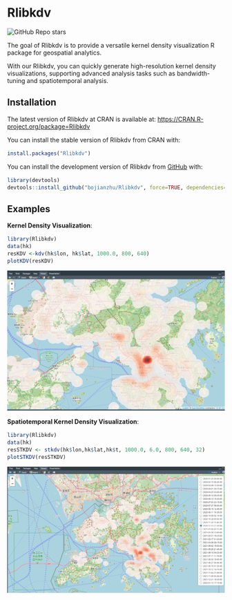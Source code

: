 # Rlibkdv

![GitHub Repo
stars](https://img.shields.io/github/stars/bojianzhu/Rlibkdv?logo=Github)

The goal of Rlibkdv is to provide a versatile kernel density visualization R package for geospatial analytics.

With our Rlibkdv, you can quickly generate high-resolution kernel density visualizations, supporting advanced analysis tasks such as bandwidth-tuning and spatiotemporal analysis.

## Installation

The latest version of Rlibkdv at CRAN is available at:
<https://CRAN.R-project.org/package=Rlibkdv>

You can install the stable version of Rlibkdv from CRAN with:

``` r
install.packages("Rlibkdv")
```

You can install the development version of Rlibkdv from
[GitHub](https://github.com/) with:

``` r
library(devtools)
devtools::install_github("bojianzhu/Rlibkdv", force=TRUE, dependencies=FALSE, upgrade="never")
```

## Examples

**Kernel Density Visualization**:

``` r
library(Rlibkdv)
data(hk)
resKDV <-kdv(hk$lon, hk$lat, 1000.0, 800, 640)
plotKDV(resKDV)
```

![image-20230804221151903](README.assets/image-20230804221151903.png)

**Spatiotemporal Kernel Density Visualization**:

```R
library(Rlibkdv)
data(hk)
resSTKDV <- stkdv(hk$lon,hk$lat,hk$t, 1000.0, 6.0, 800, 640, 32)
plotSTKDV(resSTKDV)
```

![image-20230804221415816](README.assets/image-20230804221415816.png)